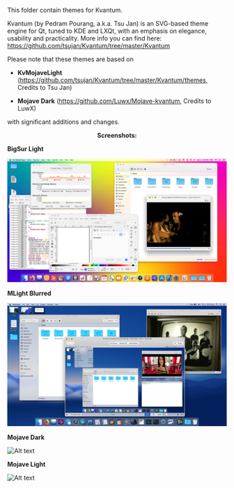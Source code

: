 This folder contain themes for Kvantum.

Kvantum (by Pedram Pourang, a.k.a. Tsu Jan) is an SVG-based theme engine for Qt, tuned to KDE and LXQt, with an emphasis on elegance, usability and practicality. 
More info you can find here: https://github.com/tsujan/Kvantum/tree/master/Kvantum


Please note that these themes are based on 


- **KvMojaveLight** (https://github.com/tsujan/Kvantum/tree/master/Kvantum/themes, Credits to Tsu Jan)

- **Mojave Dark** (https://github.com/Luwx/Mojave-kvantum, Credits to LuwX)


with significant additions and changes.




 <p align="center"><b>Screenshots:</b></p>





**BigSur Light**

![Alt text](https://github.com/mkole/KDE-Plasma/blob/master/Kvantum%20Themes/Big%20Light.png?raw=true)


**MLight Blurred**

![Alt text](https://github.com/mkole/KDE-Plasma/blob/master/Kvantum%20Themes/MLight%20Blurred.png?raw=true)


**Mojave Dark**

![Alt text](https://github.com/mkole/KDE-Plasma/blob/master/Kvantum%20Themes/Mojave%20Dark.png?raw=true)


**Mojave Light**

![Alt text](https://github.com/mkole/KDE-Plasma/blob/master/Kvantum%20Themes/Mojave%20Light.png?raw=true)
